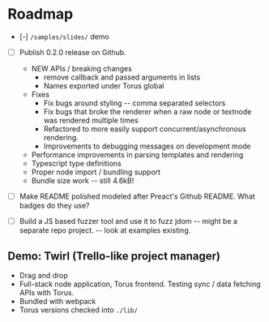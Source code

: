 # Roadmap

- [-] `/samples/slides/` demo

- [ ] Publish 0.2.0 release on Github.
    - NEW APIs / breaking changes
        - remove callback and passed arguments in lists
        - Names exported under Torus global
    - Fixes
        - Fix bugs around styling -- comma separated selectors
        - Fix bugs that broke the renderer when a raw node or textnode was rendered multiple times
        - Refactored to more easily support concurrent/asynchronous rendering.
        - Improvements to debugging messages on development mode
    - Performance improvements in parsing templates and rendering
    - Typescript type definitions
    - Proper node import / bundling support
    - Bundle size work -- still 4.6kB!

- [ ] Make README polished modeled after Preact's Github README. What badges do they use?

- [ ] Build a JS based fuzzer tool and use it to fuzz jdom -- might be a separate repo project. -- look at examples existing.

## Demo: Twirl (Trello-like project manager)

- Drag and drop
- Full-stack node application, Torus frontend. Testing sync / data fetching APIs with Torus.
- Bundled with webpack
- Torus versions checked into `./lib/`
